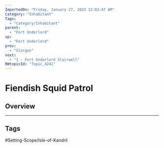 ```yaml
---
ImportedOn: "Friday, January 27, 2023 12:02:47 AM"
Category: "Inhabitant"
Tags:
  - "Category/Inhabitant"
parent:
  - "Fort Underlord"
up:
  - "Fort Underlord"
prev:
  - "Slorgon"
next:
  - "1 - Fort Underlord Stairwell"
RWtopicId: "Topic_4241"
---
```

# Fiendish Squid Patrol
## Overview

---
## Tags
#Setting-Scope/Isle-of-Kandril

